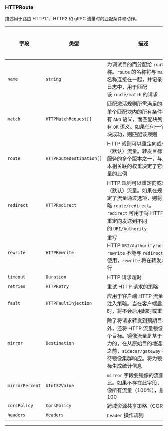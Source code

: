 ### HTTPRoute

描述用于路由 HTTP1.1、HTTP2 和 gRPC 流量时的匹配条件和动作。

| 字段              | 类型                       | 描述                                                                                                             | 是否必需 |
| --------------- | ------------------------ | -------------------------------------------------------------------------------------------------------------- | ---- |
| `name`          | `string`                 | 为调试目的而分配给 `route` 的名称。`route` 的名称将与 `match` 的名称连接在一起，并记录在访问日志中，用于匹配该 `route/match` 的请求                         | 否    |
| `match`         | `HTTPMatchRequest[]`     | 匹配激活规则所需满足的条件。单个匹配块内的所有条件都具有 `AND` 语义，而匹配块列表具有 `OR` 语义。如果任何一个匹配块成功，则匹配该规则                                      | 否    |
| `route`         | `HTTPRouteDestination[]` | HTTP 规则可以重定向或转发（默认）流量。转发目标可以是服务的多个版本之一，与服务版本相关联的权重决定了它接收流量的比例                                                  | 否    |
| `redirect`      | `HTTPRedirect`           | HTTP 规则可以重定向或转发（默认）流量。如果在规则中指定了流量通过选项，则将忽略 `route/redirect`。`redirect` 可用于将 HTTP 301 重定向发送到不同的 `URI/Authority` | 否    |
| `rewrite`       | `HTTPRewrite`            | 重写 HTTP `URI/Authority` `headers`。`rewrite` 不能与 `redirect` 一起使用，`rewrite` 将在转发之前执行                             | 否    |
| `timeout`       | `Duration`               | HTTP 请求超时                                                                                                      | 否    |
| `retries`       | `HTTPRetry`              | 重试 HTTP 请求的策略                                                                                                  | 否    |
| `fault`         | `HTTPFaultInjection`     | 应用于客户端 HTTP 流量的故障注入策略。当在客户端启用故障时，将不会启用超时或重试                                                                    | 否    |
| `mirror`        | `Destination`            | 除了将请求转发到预期目标之外，还将 HTTP 流量镜像到另一个目标。镜像流量是基于最佳努力的，在从原始目的地返回响应之前，`sidecar/gateway` 不会等待镜像集群响应。将为镜像的目标生成统计信息        | 否    |
| `mirrorPercent` | `UInt32Value`            | `mirror` 字段要镜像的流量百分比。如果不存在此字段，则将镜像所有流量（100%），最大值为100                                                           | 否    |
| `corsPolicy`    | `CorsPolicy`             | 跨域资源共享策略（CORS）                                                                                                 | 否    |
| `headers`       | `Headers`                | `header` 操作规则                                                                                                  | 否    |

---

